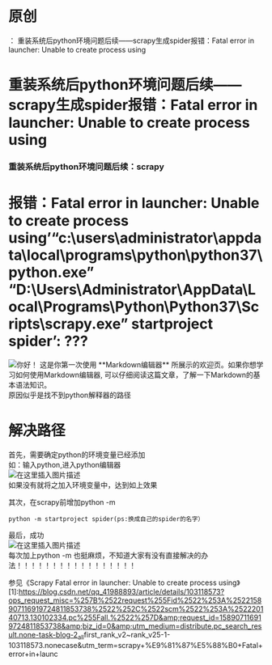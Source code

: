 # 原创

： 重装系统后python环境问题后续——scrapy生成spider报错：Fatal error in launcher: Unable to create process using

# 重装系统后python环境问题后续——scrapy生成spider报错：Fatal error in launcher: Unable to create process using

### 重装系统后python环境问题后续：scrapy

# 报错：Fatal error in launcher: Unable to create process using’“c:\users\administrator\appdata\local\programs\python\python37\python.exe” “D:\Users\Administrator\AppData\Local\Programs\Python\Python37\Scripts\scrapy.exe” startproject spider’: ???

<img alt="你好！ 这是你第一次使用 **Markdown编辑器** 所展示的欢迎页。如果你想学习如何使用Markdown编辑器, 可以仔细阅读这篇文章，了解一下Markdown的基本语法知识。" src="https://img-blog.csdnimg.cn/20200510085341161.png"/><br/>
原因似乎是找不到python解释器的路径

# 解决路径

首先，需要确定python的环境变量已经添加<br/>
如：输入python,进入python编辑器<br/> <img alt="在这里插入图片描述" src="https://img-blog.csdnimg.cn/20200510085800454.png"/><br/>
如果没有就将之加入环境变量中，达到如上效果

其次，在scrapy前增加python -m

```
python -m startproject spider(ps:换成自己的spider的名字）

```

最后，成功<br/> <img alt="在这里插入图片描述" src="https://img-blog.csdnimg.cn/20200510090007685.png"/><br/> 每次加上python -m
也挺麻烦，不知道大家有没有直接解决的办法！！！！！！！！！！！！！！！！！

参见《Scrapy Fatal error in launcher: Unable to create process
using》<br/> [1]:https://blog.csdn.net/qq_41988893/article/details/103118573?ops_request_misc=%257B%2522request%255Fid%2522%253A%2522158907116919724811853738%2522%252C%2522scm%2522%253A%252220140713.130102334.pc%255Fall.%2522%257D&amp;request_id=158907116919724811853738&amp;biz_id=0&amp;utm_medium=distribute.pc_search_result.none-task-blog-2<sub>all</sub>first_rank_v2~rank_v25-1-103118573.nonecase&amp;utm_term=scrapy+%E9%81%87%E5%88%B0+Fatal+error+in+launc
